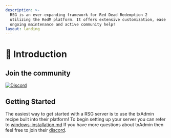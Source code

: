 ```yaml
---
description: >-
  RSG is an ever-expanding framework for Red Dead Redemption 2
  utilizing the RedM platform. It offers extensive customization, ease of use,
  ongoing maintenance and active community help!
layout: landing
---
```


# 👋 Introduction

## Join the community

[![Discord](https://img.shields.io/badge/Discord-%237289DA.svg?style=for-the-badge\&logo=discord\&logoColor=white)](https://discord.gg/eW3ADkf4Af)

## Getting Started

The easiest way to get started with a RSG server is to use the txAdmin recipe built into their platform! 
To begin setting up your server you can refer to [windows-installation.md](guides/windows-installation.md "mention")
If you have more questions about txAdmin then feel free to join their [discord](https://discord.gg/eW3ADkf4Af).

</div>
